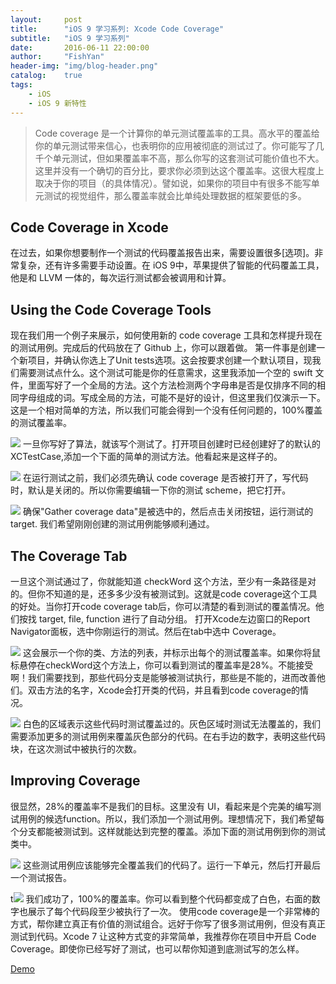 ```yaml
---
layout:     post
title:      "iOS 9 学习系列: Xcode Code Coverage"
subtitle:   "iOS 9 学习系列"
date:       2016-06-11 22:00:00
author:     "FishYan"
header-img: "img/blog-header.png" 
catalog:    true
tags:
    - iOS
    - iOS 9 新特性
---
```



>Code coverage 是一个计算你的单元测试覆盖率的工具。高水平的覆盖给你的单元测试带来信心，也表明你的应用被彻底的测试过了。你可能写了几千个单元测试，但如果覆盖率不高，那么你写的这套测试可能价值也不大。
这里并没有一个确切的百分比，要求你必须到达这个覆盖率。这很大程度上取决于你的项目（的具体情况）。譬如说，如果你的项目中有很多不能写单元测试的视觉组件，那么覆盖率就会比单纯处理数据的框架要低的多。
## Code Coverage in Xcode

在过去，如果你想要制作一个测试的代码覆盖报告出来，需要设置很多[选项]。非常复杂，还有许多需要手动设置。在 iOS 9中，苹果提供了智能的代码覆盖工具，他是和 LLVM 一体的，每次运行测试都会被调用和计算。
## Using the Code Coverage Tools

现在我们用一个例子来展示，如何使用新的 code coverage 工具和怎样提升现在的测试用例。完成后的代码放在了 Github 上，你可以跟着做。
第一件事是创建一个新项目，并确认你选上了Unit tests选项。这会按要求创建一个默认项目，现我们需要测试点什么。这个测试可能是你的任意需求，这里我添加一个空的 swift 文件，里面写好了一个全局的方法。这个方法检测两个字母串是否是仅排序不同的相同字母组成的词。写成全局的方法，可能不是好的设计，但这里我们仅演示一下。
这是一个相对简单的方法，所以我们可能会得到一个没有任何问题的，100%覆盖的测试覆盖率。

![](http://upload-images.jianshu.io/upload_images/28255-89ba9ede100424ee.png?imageMogr2/auto-orient/strip%7CimageView2/2/w/1240/q/100)
一旦你写好了算法，就该写个测试了。打开项目创建时已经创建好了的默认的XCTestCase,添加一个下面的简单的测试方法。他看起来是这样子的。


![](http://upload-images.jianshu.io/upload_images/28255-dddc1204c1597219.png?imageMogr2/auto-orient/strip%7CimageView2/2/w/1240/q/100)
在运行测试之前，我们必须先确认 code coverage 是否被打开了，写代码时，默认是关闭的。所以你需要编辑一下你的测试 scheme，把它打开。

![](http://upload-images.jianshu.io/upload_images/28255-d2a146e38ddc692f.png?imageMogr2/auto-orient/strip%7CimageView2/2/w/1240/q/100)
确保"Gather coverage data"是被选中的，然后点击关闭按钮，运行测试的 target. 我们希望刚刚创建的测试用例能够顺利通过。

## The Coverage Tab
一旦这个测试通过了，你就能知道 checkWord 这个方法，至少有一条路径是对的。但你不知道的是，还多多少没有被测试到。这就是code coverage这个工具的好处。当你打开code coverage tab后，你可以清楚的看到测试的覆盖情况。他们按找 target, file, function 进行了自动分组。
打开Xcode左边窗口的Report Navigator面板，选中你刚运行的测试。然后在tab中选中 Coverage。

![](http://upload-images.jianshu.io/upload_images/28255-49035818969f2e6b.png?imageMogr2/auto-orient/strip%7CimageView2/2/w/1240/q/100)
这会展示一个你的类、方法的列表，并标示出每个的测试覆盖率。如果你将鼠标悬停在checkWord这个方法上，你可以看到测试的覆盖率是28%。不能接受啊！我们需要找到，那些代码分支是能够被测试执行，那些是不能的，进而改善他们。双击方法的名字，Xcode会打开类的代码，并且看到code coverage的情况。

![](http://upload-images.jianshu.io/upload_images/28255-924ae1927651386f.png?imageMogr2/auto-orient/strip%7CimageView2/2/w/1240/q/100)
白色的区域表示这些代码时测试覆盖过的。灰色区域时测试无法覆盖的，我们需要添加更多的测试用例来覆盖灰色部分的代码。在右手边的数字，表明这些代码块，在这次测试中被执行的次数。
## Improving Coverage

很显然，28%的覆盖率不是我们的目标。这里没有 UI，看起来是个完美的编写测试用例的候选function。所以，我们添加一个测试用例。理想情况下，我们希望每个分支都能被测试到。这样就能达到完整的覆盖。添加下面的测试用例到你的测试类中。

![](http://upload-images.jianshu.io/upload_images/28255-21447319eaaab5a0.png?imageMogr2/auto-orient/strip%7CimageView2/2/w/1240/q/100)
这些测试用例应该能够完全覆盖我们的代码了。运行一下单元，然后打开最后一个测试报告。

t![](http://upload-images.jianshu.io/upload_images/28255-3be8cf443c4e607d.png?imageMogr2/auto-orient/strip%7CimageView2/2/w/1240/q/100)
我们成功了，100%的覆盖率。你可以看到整个代码都变成了白色，右面的数字也展示了每个代码段至少被执行了一次。
使用code coverage是一个非常棒的方式，帮你建立真正有价值的测试组合。远好于你写了很多测试用例，但没有真正测试到代码。Xcode 7 让这种方式变的非常简单，我推荐你在项目中开启 Code Coverage。即使你已经写好了测试，也可以帮你知道到底测试写的怎么样。

[Demo](https://github.com/fish-yan/XCode-Code-Coverage)